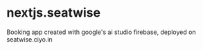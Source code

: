 # nextjs.seatwise
Booking app created with google's ai studio firebase, deployed on seatwise.ciyo.in
